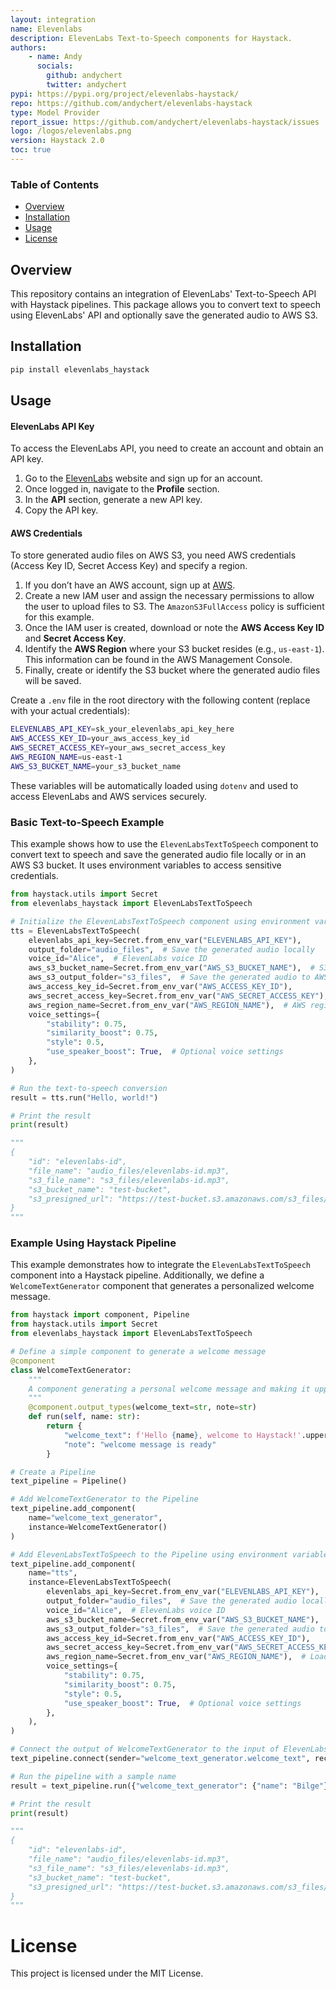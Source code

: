 ```yaml
---
layout: integration
name: Elevenlabs
description: ElevenLabs Text-to-Speech components for Haystack.
authors:
    - name: Andy
      socials:
        github: andychert
        twitter: andychert
pypi: https://pypi.org/project/elevenlabs-haystack/
repo: https://github.com/andychert/elevenlabs-haystack
type: Model Provider
report_issue: https://github.com/andychert/elevenlabs-haystack/issues
logo: /logos/elevenlabs.png
version: Haystack 2.0
toc: true
---
```


### **Table of Contents**
- [Overview](#overview)
- [Installation](#installation)
- [Usage](#usage)
- [License](#license)

## Overview

This repository contains an integration of ElevenLabs' Text-to-Speech API with Haystack pipelines. This package allows you to convert text to speech using ElevenLabs' API and optionally save the generated audio to AWS S3.

## Installation

```bash
pip install elevenlabs_haystack
```

## Usage

#### **ElevenLabs API Key**

To access the ElevenLabs API, you need to create an account and obtain an API key.

1. Go to the [ElevenLabs](https://elevenlabs.ai/) website and sign up for an account.
2. Once logged in, navigate to the **Profile** section.
3. In the **API** section, generate a new API key.
4. Copy the API key.

#### **AWS Credentials**

To store generated audio files on AWS S3, you need AWS credentials (Access Key ID, Secret Access Key) and specify a region.

1. If you don’t have an AWS account, sign up at [AWS](https://aws.amazon.com/).
2. Create a new IAM user and assign the necessary permissions to allow the user to upload files to S3. The `AmazonS3FullAccess` policy is sufficient for this example.
3. Once the IAM user is created, download or note the **AWS Access Key ID** and **Secret Access Key**.
4. Identify the **AWS Region** where your S3 bucket resides (e.g., `us-east-1`). This information can be found in the AWS Management Console.
5. Finally, create or identify the S3 bucket where the generated audio files will be saved.

Create a `.env` file in the root directory with the following content (replace with your actual credentials):

```bash
ELEVENLABS_API_KEY=sk_your_elevenlabs_api_key_here
AWS_ACCESS_KEY_ID=your_aws_access_key_id
AWS_SECRET_ACCESS_KEY=your_aws_secret_access_key
AWS_REGION_NAME=us-east-1
AWS_S3_BUCKET_NAME=your_s3_bucket_name
```

These variables will be automatically loaded using `dotenv` and used to access ElevenLabs and AWS services securely.

### Basic Text-to-Speech Example

This example shows how to use the `ElevenLabsTextToSpeech` component to convert text to speech and save the generated audio file locally or in an AWS S3 bucket. It uses environment variables to access sensitive credentials.

```python
from haystack.utils import Secret
from elevenlabs_haystack import ElevenLabsTextToSpeech

# Initialize the ElevenLabsTextToSpeech component using environment variables for sensitive data
tts = ElevenLabsTextToSpeech(
    elevenlabs_api_key=Secret.from_env_var("ELEVENLABS_API_KEY"),
    output_folder="audio_files",  # Save the generated audio locally
    voice_id="Alice",  # ElevenLabs voice ID
    aws_s3_bucket_name=Secret.from_env_var("AWS_S3_BUCKET_NAME"),  # S3 bucket for optional upload
    aws_s3_output_folder="s3_files",  # Save the generated audio to AWS S3
    aws_access_key_id=Secret.from_env_var("AWS_ACCESS_KEY_ID"),
    aws_secret_access_key=Secret.from_env_var("AWS_SECRET_ACCESS_KEY"),
    aws_region_name=Secret.from_env_var("AWS_REGION_NAME"),  # AWS region
    voice_settings={
        "stability": 0.75,
        "similarity_boost": 0.75,
        "style": 0.5,
        "use_speaker_boost": True,  # Optional voice settings
    },
)

# Run the text-to-speech conversion
result = tts.run("Hello, world!")

# Print the result
print(result)

"""
{
    "id": "elevenlabs-id",
    "file_name": "audio_files/elevenlabs-id.mp3",
    "s3_file_name": "s3_files/elevenlabs-id.mp3",
    "s3_bucket_name": "test-bucket",
    "s3_presigned_url": "https://test-bucket.s3.amazonaws.com/s3_files/elevenlabs-id.mp3"
}
"""
```

### Example Using Haystack Pipeline

This example demonstrates how to integrate the `ElevenLabsTextToSpeech` component into a Haystack pipeline. Additionally, we define a `WelcomeTextGenerator` component that generates a personalized welcome message.

```python
from haystack import component, Pipeline
from haystack.utils import Secret
from elevenlabs_haystack import ElevenLabsTextToSpeech

# Define a simple component to generate a welcome message
@component
class WelcomeTextGenerator:
    """
    A component generating a personal welcome message and making it upper case.
    """
    @component.output_types(welcome_text=str, note=str)
    def run(self, name: str):
        return {
            "welcome_text": f'Hello {name}, welcome to Haystack!'.upper(),
            "note": "welcome message is ready"
        }

# Create a Pipeline
text_pipeline = Pipeline()

# Add WelcomeTextGenerator to the Pipeline
text_pipeline.add_component(
    name="welcome_text_generator",
    instance=WelcomeTextGenerator()
)

# Add ElevenLabsTextToSpeech to the Pipeline using environment variables
text_pipeline.add_component(
    name="tts",
    instance=ElevenLabsTextToSpeech(
        elevenlabs_api_key=Secret.from_env_var("ELEVENLABS_API_KEY"),
        output_folder="audio_files",  # Save the generated audio locally
        voice_id="Alice",  # ElevenLabs voice ID
        aws_s3_bucket_name=Secret.from_env_var("AWS_S3_BUCKET_NAME"),  # S3 bucket for optional upload
        aws_s3_output_folder="s3_files",  # Save the generated audio to AWS S3
        aws_access_key_id=Secret.from_env_var("AWS_ACCESS_KEY_ID"),
        aws_secret_access_key=Secret.from_env_var("AWS_SECRET_ACCESS_KEY"),
        aws_region_name=Secret.from_env_var("AWS_REGION_NAME"),  # Load region from env
        voice_settings={
            "stability": 0.75,
            "similarity_boost": 0.75,
            "style": 0.5,
            "use_speaker_boost": True,  # Optional voice settings
        },
    ),
)

# Connect the output of WelcomeTextGenerator to the input of ElevenLabsTextToSpeech
text_pipeline.connect(sender="welcome_text_generator.welcome_text", receiver="tts")

# Run the pipeline with a sample name
result = text_pipeline.run({"welcome_text_generator": {"name": "Bilge"}})

# Print the result
print(result)

"""
{
    "id": "elevenlabs-id",
    "file_name": "audio_files/elevenlabs-id.mp3",
    "s3_file_name": "s3_files/elevenlabs-id.mp3",
    "s3_bucket_name": "test-bucket",
    "s3_presigned_url": "https://test-bucket.s3.amazonaws.com/s3_files/elevenlabs-id.mp3"
}
"""
```

# License

This project is licensed under the MIT License.
